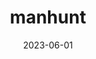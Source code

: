 ---
title: "manhunt"
description: "
                Vibe coded a small app with a friend for a manhunt game I ran on campus. Features hiders and seekers with beeping sound effect to find players and an in game chat.
                "
date: 2023-06-01
thumbnail: 
link: 
---